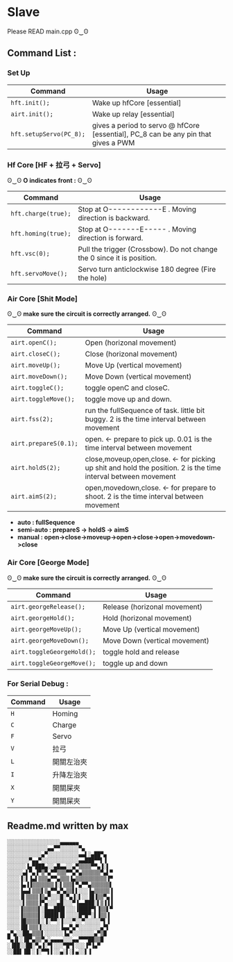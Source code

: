 # Slave
Please READ main.cpp ʘ‿ʘ

## Command List :
### Set Up

| Command | Usage |
| ------------- | ------------- |
| `hft.init();` | Wake up hfCore [essential] |
| `airt.init();` | Wake up relay [essential] |
| `hft.setupServo(PC_8);` | gives a period to servo @ hfCore [essential], PC_8 can be any pin that gives a PWM |


### Hf Core [HF + 拉弓 + Servo]

ʘ‿ʘ **O indicates front :** ʘ‿ʘ

| Command | Usage |
| ------------- | ------------- |
| `hft.charge(true);` | Stop at O------------E . Moving direction is backward. |
| `hft.homing(true);` | Stop at O-------E----- .  Moving direction is forward. |
| `hft.vsc(0);` | Pull the trigger (Crossbow). Do not change the 0 since it is position. |
| `hft.servoMove();` | Servo turn anticlockwise 180 degree (Fire the hole) |


### Air Core [Shit Mode]
ʘ‿ʘ **make sure the circuit is correctly arranged.** ʘ‿ʘ

| Command | Usage |
| ------------- | ------------- |
| `airt.openC();` | Open (horizonal movement) |
| `airt.closeC();` | Close (horizonal movement) |
| `airt.moveUp();` | Move Up (vertical movement) |
| `airt.moveDown();` | Move Down (vertical movement) |
| `airt.toggleC();` | toggle openC and closeC. |
| `airt.toggleMove();` | toggle move up and down. |
| `airt.fss(2);` | run the fullSequence of task. little bit buggy. 2 is the time interval between movement |
| `airt.prepareS(0.1);` | open. <- prepare to pick up. 0.01 is the time interval between movement |
| `airt.holdS(2);` | close,moveup,open,close. <- for picking up shit and hold the position. 2 is the time interval between movement |
| `airt.aimS(2);` | open,movedown,close. <- for prepare to shoot. 2 is the time interval between movement |


* **auto : fullSequence**
* **semi-auto : prepareS -> holdS -> aimS**
* **manual : open->close->moveup->open->close->open->movedown->close**

### Air Core [George Mode]
ʘ‿ʘ **make sure the circuit is correctly arranged.** ʘ‿ʘ

| Command | Usage |
| ------------- | ------------- |
| `airt.georgeRelease();` | Release (horizonal movement) |
| `airt.georgeHold();` | Hold (horizonal movement) |
| `airt.georgeMoveUp();` | Move Up (vertical movement) |
| `airt.georgeMoveDown();` | Move Down (vertical movement) |
| `airt.toggleGeorgeHold();` | toggle hold and release |
| `airt.toggleGeorgeMove();` | toggle up and down |



### For Serial Debug :

| Command | Usage |
| ------------- | ------------- |
| `H` | Homing |
| `C` | Charge |
| `F` | Servo |
| `V` | 拉弓 |
| `L` | 開關左治夾 |
| `I` | 升降左治夾 |
| `X` | 開關屎夾 |
| `Y` | 開關屎夾 |

## Readme.md written by max
```
░░░░░░░░░░░░░░░░░▄▄▄▄▄▄
░░░░░░░░░░░░░▄▄▀▀░░░░░░▀▄
░░░░░░░░░░░▄▀░░░░░░░░░░▄▄▌░▄██▀▄
░░░░░░░▀▄▄▀░░░░░░░░░░░░▄▄███▀▀▌▐
░░░░░░▐▄▀███▄░░▄█▄▄░░▄▀▒▒▒▒▀▀▄▐░▌
░░░░░▄▌▀▄▐▀▒▀▄▀▀▒▒▒▀▀▄▀▄▒▒▒▒▒▒▀▄▌▀
░░░░▐░▌▐▄▌▒▒▒▄▀▀▄▒▒▒▐▄▒▒▒▒▒▒▒▒▒▒▐▀
░░░░▐▄▐▐▒▒▒▒▒▒▒▐░▌▒▒▒▌▀▄▀▀▄▒▒▒▒▒▒▌
░░░░▐▄▄▌▒▒▒▌▒▄▀▀▄▀▄▒▒▌▌░░░▐▄▒▒▒▒▒▐
░░░░▐▌▒▒▒▒▐▒▄▀░░░█░▀▄▐░▌░░▐█▐▒▒▀▄▐
░░░░░▌▒▒▒▒▐▀▄░░░▄█░░░▀▐▄▄███░▌▒▐▐▐
░░░░▐▒▒▒▒▒▌░█▄▄███▌░░░▐████▀▌▐▒▒▌▀
░░░░▐▒▒▒▒▒▌░████▌█▌░░░░█▀█▀░▌▐▒▒▐
░░░░▐█▒▒▒▒▌░▐░▀▀░▐░░░▀░░▀░░░░░▀▌▐
░░░░▐█▌▒▒▒▐░░░░░░▐▄▄▀▄▀░░░░░░░▄▀▌
▄▀▄░░██▄▒▒▒▌░░░░░░▐▄▀░░░░░░░▄▀▒█
▀▄▐▌░▐█▀▄▒▒▀▄░▄▄▄▄░░░▄▄▀▀▀██▒▒█
░▐██░░██░▀▄▐░▀▌░░░▀█▀▌░░░▐▀▐▄▀
░░██▌▐█▌░▐░▀▀▌▌░░▄░▌░▌▄░░▌▐﻿
```